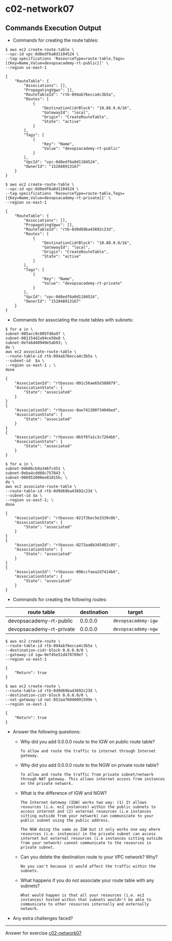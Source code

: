 # c02-network07

## Commands Execution Output

- Commands for creating the route tables:
```
$ aws ec2 create-route-table \
--vpc-id vpc-0d8edf6a0d1104524 \
--tag-specifications 'ResourceType=route-table,Tags=[{Key=Name,Value=devopsacademy-rt-public}]' \
--region us-east-1

{
    "RouteTable": {
        "Associations": [],
        "PropagatingVgws": [],
        "RouteTableId": "rtb-094ab76ecca4c3b5a",
        "Routes": [
            {
                "DestinationCidrBlock": "10.88.0.0/16",
                "GatewayId": "local",
                "Origin": "CreateRouteTable",
                "State": "active"
            }
        ],
        "Tags": [
            {
                "Key": "Name",
                "Value": "devopsacademy-rt-public"
            }
        ],
        "VpcId": "vpc-0d8edf6a0d1104524",
        "OwnerId": "152848913167"
    }
}

$ aws ec2 create-route-table \
--vpc-id vpc-0d8edf6a0d1104524 \
--tag-specifications 'ResourceType=route-table,Tags=[{Key=Name,Value=devopsacademy-rt-private}]' \
--region us-east-1

{
    "RouteTable": {
        "Associations": [],
        "PropagatingVgws": [],
        "RouteTableId": "rtb-0d9d69ba43692c23d",
        "Routes": [
            {
                "DestinationCidrBlock": "10.88.0.0/16",
                "GatewayId": "local",
                "Origin": "CreateRouteTable",
                "State": "active"
            }
        ],
        "Tags": [
            {
                "Key": "Name",
                "Value": "devopsacademy-rt-private"
            }
        ],
        "VpcId": "vpc-0d8edf6a0d1104524",
        "OwnerId": "152848913167"
    }
}
```

- Commands for associating the route tables with subnets:
```
$ for a in \
subnet-005acc9c005fd6a97 \
subnet-081154d2a94ce50e8 \
subnet-0efa6d40949e5ab93; \
do \
aws ec2 associate-route-table \
--route-table-id rtb-094ab76ecca4c3b5a \
--subnet-id  $a \
--region us-east-1 ; \
done

{
    "AssociationId": "rtbassoc-091c56ae65d388879",
    "AssociationState": {
        "State": "associated"
    }
}
{
    "AssociationId": "rtbassoc-0ae741308f3404bed",
    "AssociationState": {
        "State": "associated"
    }
}
{
    "AssociationId": "rtbassoc-0b5f8fa1c3c7264bb",
    "AssociationState": {
        "State": "associated"
    }
}

$ for a in \
subnet-04b06cb9a346fc451 \
subnet-0eba4cdd68c757843 \
subnet-006952000ee81815b; \
do \
aws ec2 associate-route-table \
--route-table-id rtb-0d9d69ba43692c23d \
--subnet-id $a \
--region us-east-1; \
done

{
    "AssociationId": "rtbassoc-021f3bec5e3339c0b",
    "AssociationState": {
        "State": "associated"
    }
}
{
    "AssociationId": "rtbassoc-0273aa6b345402c05",
    "AssociationState": {
        "State": "associated"
    }
}
{
    "AssociationId": "rtbassoc-096ccfaea2d7414b6",
    "AssociationState": {
        "State": "associated"
    }
}
```

- Commands for creating the following routes:

|route table|destination|target|
|-|-|-|
|devopsacademy-rt-public|0.0.0.0|`devopsacademy-igw`|
|devopsacademy-rt-private|0.0.0.0|`devopsacademy-ngw`|

```
$ aws ec2 create-route \
--route-table-id rtb-094ab76ecca4c3b5a \
--destination-cidr-block 0.0.0.0/0 \
--gateway-id igw-0ef45e51d478789ef \
--region us-east-1

{
    "Return": true
}

$ aws ec2 create-route \
--route-table-id rtb-0d9d69ba43692c23d \
--destination-cidr-block 0.0.0.0/0 \
--nat-gateway-id nat-052aa76040091599e \
--region us-east-1

{
    "Return": true
}
```

- Answer the following questions:
  - Why did you add 0.0.0.0 route to the IGW on public route table?
    ```
    To allow and route the traffic to internet through Internet gateway.
    ```

  - Why did you add 0.0.0.0 route to the NGW on private route table?
    ```
    To allow and route the traffic from private subnet/network through NAT gateway. This allows internet access from instances on the private network.
    ```
    
  - What is the difference of IGW and NGW?
    ```
    The Internet Gateway (IGW) works two way: (1) It allows resources (i.e. ec2 instances) within the public subnets to access internet and (2) external resources (i.e instances sitting outside from your network) can communicate to your public subnet using the public address.

    The NGW doing the same as IGW but it only works one way where resources (i.e. instances) in the private subnet can access internet but external resources (i.e instances sitting outside from your network) cannot communicate to the resources in private subnet.
    ```
    
  - Can you delete the destination route to your VPC network? Why?
    ```
    No you can't because it would affect the traffic within the subnets.
    ```
    
  - What happens if you do not associate your route table with any subnets?
    ```
    What would happen is that all your resources (i.e. ec2 instances) hosted within that subnets wouldn't be able to communicate to other resources internally and externally network.
    ```


- Any extra challenges faced?


<!-- Don't change anything below this point-->
***
Answer for exercise [c02-network07](https://github.com/devopsacademyau/academy/blob/477b00517edd51ed2e46038ec310d324a0d3f252/classes/02class/exercises/c02-network07/README.md)